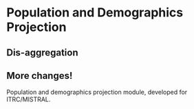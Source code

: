 # Population and Demographics Projection

## Dis-aggregation

## More changes!

Population and demographics projection module, developed for 
ITRC/MISTRAL.

